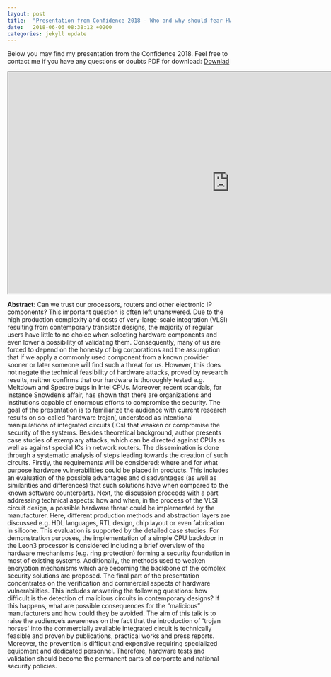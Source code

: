 ```yaml
---
layout: post
title:  "Presentation from Confidence 2018 - Who and why should fear HW trojans?"
date:   2018-06-06 08:38:12 +0200
categories: jekyll update
---
```

Below you may find my presentation from the Confidence 2018.
Feel free to contact me if you have any questions or doubts 
PDF for download: [Downlad](/download/hw_trojan_confidence.pdf) 

<iframe src="https://drive.google.com/file/d/1JJSzVqXpQqxiF6qqSfLD9DiNOvKGRYMq/preview" width="1000" height="500"></iframe>


**Abstract**:
Can we trust our processors, routers and other electronic IP components? 
This important question is often left unanswered. Due to the high production complexity and costs of very-large-scale integration (VLSI) 
resulting from contemporary transistor designs, the majority of regular users have little to no choice when selecting hardware 
components and even lower a possibility of validating them. Consequently, many of us are forced to depend on the honesty of big corporations 
and the assumption that if we apply a commonly used component from a known provider sooner or later someone will find such a threat for us. 
However, this does not negate the technical feasibility of hardware attacks, proved by research results, neither confirms that our hardware is 
thoroughly tested e.g. Meltdown and Spectre bugs in Intel CPUs. Moreover, recent scandals, for instance Snowden’s affair, has shown that there are 
organizations and institutions capable of enormous efforts to compromise the security. The goal of the presentation is to familiarize the audience 
with current research results on so-called ‘hardware trojan’, understood as intentional manipulations of integrated circuits (ICs) 
that weaken or compromise the security of the systems. Besides theoretical background, author presents case studies of exemplary attacks,
 which can be directed against CPUs as well as against special ICs in network routers. The dissemination is done through a systematic 
 analysis of steps leading towards the creation of such circuits. Firstly, the requirements will be considered: where and for what purpose 
 hardware vulnerabilities could be placed in products. This includes an evaluation of the possible advantages and disadvantages (as well as 
 similarities and differences) that such solutions have when compared to the known software counterparts. Next, the discussion proceeds with a 
 part addressing technical aspects: how and when, in the process of the VLSI circuit design, a possible hardware threat could be implemented 
 by the manufacturer. Here, different production methods and abstraction layers are discussed e.g. HDL languages, RTL design, chip layout or even 
 fabrication in silicone. This evaluation is supported by the detailed case studies. For demonstration purposes, the implementation of a simple CPU 
 backdoor in the Leon3 processor is considered including a brief overview of the hardware mechanisms (e.g. ring protection) forming a security 
 foundation in most of existing systems. Additionally, the methods used to weaken encryption mechanisms which are becoming the backbone of the 
 complex security solutions are proposed. The final part of the presentation concentrates on the verification and commercial aspects of hardware 
 vulnerabilities. This includes answering the following questions: how difficult is the detection of malicious circuits in contemporary designs? 
 If this happens, what are possible consequences for the “malicious” manufacturers and how could they be avoided. The aim of this talk is 
 to raise the audience’s awareness on the fact that the introduction of 'trojan horses' into the commercially available integrated circuit
 is technically feasible and proven by publications, practical works and press reports. Moreover, the prevention is difficult and 
 expensive requiring specialized equipment and dedicated personnel. Therefore, hardware tests and validation should become the permanent
 parts of corporate and national security policies.


